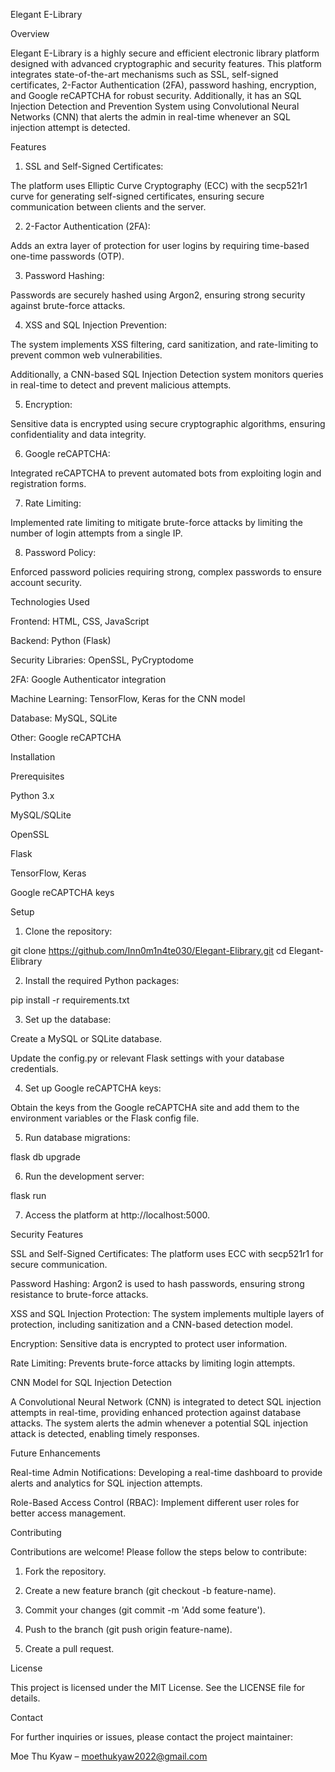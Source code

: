 Elegant E-Library

Overview

Elegant E-Library is a highly secure and efficient electronic library platform designed with advanced cryptographic and security features. This platform integrates state-of-the-art mechanisms such as SSL, self-signed certificates, 2-Factor Authentication (2FA), password hashing, encryption, and Google reCAPTCHA for robust security. Additionally, it has an SQL Injection Detection and Prevention System using Convolutional Neural Networks (CNN) that alerts the admin in real-time whenever an SQL injection attempt is detected.

Features

1. SSL and Self-Signed Certificates:

The platform uses Elliptic Curve Cryptography (ECC) with the secp521r1 curve for generating self-signed certificates, ensuring secure communication between clients and the server.



2. 2-Factor Authentication (2FA):

Adds an extra layer of protection for user logins by requiring time-based one-time passwords (OTP).



3. Password Hashing:

Passwords are securely hashed using Argon2, ensuring strong security against brute-force attacks.



4. XSS and SQL Injection Prevention:

The system implements XSS filtering, card sanitization, and rate-limiting to prevent common web vulnerabilities.

Additionally, a CNN-based SQL Injection Detection system monitors queries in real-time to detect and prevent malicious attempts.



5. Encryption:

Sensitive data is encrypted using secure cryptographic algorithms, ensuring confidentiality and data integrity.



6. Google reCAPTCHA:

Integrated reCAPTCHA to prevent automated bots from exploiting login and registration forms.



7. Rate Limiting:

Implemented rate limiting to mitigate brute-force attacks by limiting the number of login attempts from a single IP.



8. Password Policy:

Enforced password policies requiring strong, complex passwords to ensure account security.




Technologies Used

Frontend: HTML, CSS, JavaScript

Backend: Python (Flask)

Security Libraries: OpenSSL, PyCryptodome

2FA: Google Authenticator integration

Machine Learning: TensorFlow, Keras for the CNN model

Database: MySQL, SQLite

Other: Google reCAPTCHA


Installation

Prerequisites

Python 3.x

MySQL/SQLite

OpenSSL

Flask

TensorFlow, Keras

Google reCAPTCHA keys


Setup

1. Clone the repository:

git clone https://github.com/Inn0m1n4te030/Elegant-Elibrary.git
cd Elegant-Elibrary


2. Install the required Python packages:

pip install -r requirements.txt


3. Set up the database:

Create a MySQL or SQLite database.

Update the config.py or relevant Flask settings with your database credentials.



4. Set up Google reCAPTCHA keys:

Obtain the keys from the Google reCAPTCHA site and add them to the environment variables or the Flask config file.



5. Run database migrations:

flask db upgrade


6. Run the development server:

flask run


7. Access the platform at http://localhost:5000.



Security Features

SSL and Self-Signed Certificates: The platform uses ECC with secp521r1 for secure communication.

Password Hashing: Argon2 is used to hash passwords, ensuring strong resistance to brute-force attacks.

XSS and SQL Injection Protection: The system implements multiple layers of protection, including sanitization and a CNN-based detection model.

Encryption: Sensitive data is encrypted to protect user information.

Rate Limiting: Prevents brute-force attacks by limiting login attempts.


CNN Model for SQL Injection Detection

A Convolutional Neural Network (CNN) is integrated to detect SQL injection attempts in real-time, providing enhanced protection against database attacks. The system alerts the admin whenever a potential SQL injection attack is detected, enabling timely responses.

Future Enhancements

Real-time Admin Notifications: Developing a real-time dashboard to provide alerts and analytics for SQL injection attempts.

Role-Based Access Control (RBAC): Implement different user roles for better access management.


Contributing

Contributions are welcome! Please follow the steps below to contribute:

1. Fork the repository.


2. Create a new feature branch (git checkout -b feature-name).


3. Commit your changes (git commit -m 'Add some feature').


4. Push to the branch (git push origin feature-name).


5. Create a pull request.



License

This project is licensed under the MIT License. See the LICENSE file for details.

Contact

For further inquiries or issues, please contact the project maintainer:

Moe Thu Kyaw – moethukyaw2022@gmail.com
